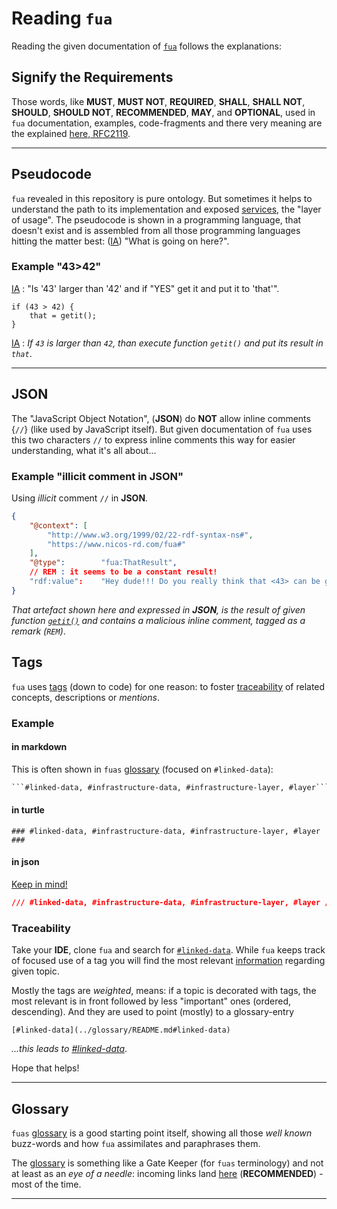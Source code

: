 # Reading `fua`

Reading the given documentation of [`fua`](../README.md) follows the explanations:

## Signify the Requirements

Those words, like **MUST**, **MUST NOT**, **REQUIRED**, **SHALL**, **SHALL NOT**, **SHOULD**, **SHOULD NOT**,
**RECOMMENDED**,  **MAY**, and **OPTIONAL**, used in `fua` documentation, examples, code-fragments and there very
meaning are the explained [here, RFC2119](https://datatracker.ietf.org/doc/html/rfc2119).

---

## Pseudocode

`fua` revealed in this repository is pure ontology. But sometimes it helps to understand the path to its implementation
and exposed [services](../glossary/README.md#service), the "layer of usage". The pseudocode is shown in a programming
language, that doesn't exist and is assembled from all those programming languages hitting the matter
best: ([IA](../glossary/README.md#ia)) "What is going on here?".

### Example "43>42"

[IA](../glossary/README.md#ia) : "Is '43' larger than '42' and if "YES" get it and put it to 'that'".

```pseudocode
if (43 > 42) {
    that = getit();
}
```

[IA](../glossary/README.md#ia) : _If `43` is larger than `42`, than execute function `getit()` and put its result
in `that`_.

---

## JSON

The "JavaScript Object Notation", (**JSON**) do **NOT** allow inline comments {`//`} (like used by JavaScript itself).
But given documentation of `fua` uses this two characters `//` to express inline comments this way for easier
understanding, what it's all about...

### Example "illicit comment in JSON"

Using _illicit_ comment `//` in **JSON**.

```json
{
    "@context": [
        "http://www.w3.org/1999/02/22-rdf-syntax-ns#",
        "https://www.nicos-rd.com/fua#"
    ],
    "@type":        "fua:ThatResult",
    // REM : it seems to be a constant result!
    "rdf:value":    "Hey dude!!! Do you really think that <43> can be greater than <42> at some time or another?!?" 
}
```

_That artefact shown here and expressed in **JSON**, is the result of given function [`getit()`](#example-4342) and
contains a malicious inline comment, tagged as a remark (`REM`)_.

## Tags

`fua` uses [tags](../glossary/README.md#tag) (down to code) for one reason: to foster [traceability](#traceability)
of related concepts, descriptions or _mentions_.

### Example

#### in markdown

This is often shown in `fuas` [glossary](../glossary/README.md) (focused on `#linked-data`):

```markdown
```#linked-data, #infrastructure-data, #infrastructure-layer, #layer```
```

#### in turtle

```turtle
### #linked-data, #infrastructure-data, #infrastructure-layer, #layer ###
```

#### in json

[Keep in mind!](#example-illicit-comment-in-json)

```json
/// #linked-data, #infrastructure-data, #infrastructure-layer, #layer ///
```

### Traceability

Take your **IDE**, clone `fua` and search for [`#linked-data`](../glossary/README.md#linked-data). While `fua` keeps
track
of focused use of a tag you will find the most relevant [information](../glossary/README.md#information) regarding
given topic.

Mostly the tags are _weighted_, means: if a topic is decorated with tags, the most relevant is in front followed by
less "important" ones (ordered, descending). And they are used to point (mostly) to a glossary-entry

```text
[#linked-data](../glossary/README.md#linked-data)
```

_...this leads to [#linked-data](../glossary/README.md#linked-data)_.

Hope that helps!

---

## Glossary

`fuas` [glossary](../glossary/README.md) is a good starting point itself, showing all those _well known_
buzz-words and how `fua` assimilates and paraphrases them.

The [glossary](../glossary/README.md) is something like a Gate Keeper (for `fuas` terminology) and not at least
as an _eye of a needle_: incoming links land [here](../glossary/README.md#glossary) (**RECOMMENDED**) - most
of the time.

---
